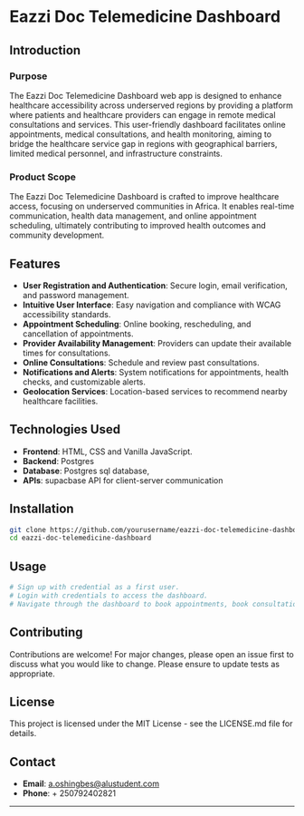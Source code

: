 

# Eazzi Doc Telemedicine Dashboard

## Introduction

### Purpose
The Eazzi Doc Telemedicine Dashboard web app is designed to enhance healthcare accessibility across underserved regions by providing a platform where patients and healthcare providers can engage in remote medical consultations and services. This user-friendly dashboard facilitates online appointments, medical consultations, and health monitoring, aiming to bridge the healthcare service gap in regions with geographical barriers, limited medical personnel, and infrastructure constraints.

### Product Scope
The Eazzi Doc Telemedicine Dashboard is crafted to improve healthcare access, focusing on underserved communities in Africa. It enables real-time communication, health data management, and online appointment scheduling, ultimately contributing to improved health outcomes and community development.

## Features
- **User Registration and Authentication**: Secure login, email verification, and password management.
- **Intuitive User Interface**: Easy navigation and compliance with WCAG accessibility standards.
- **Appointment Scheduling**: Online booking, rescheduling, and cancellation of appointments.
- **Provider Availability Management**: Providers can update their available times for consultations.
- **Online Consultations**: Schedule and review past consultations.
- **Notifications and Alerts**: System notifications for appointments, health checks, and customizable alerts.
- **Geolocation Services**: Location-based services to recommend nearby healthcare facilities.

## Technologies Used
- **Frontend**: HTML, CSS and Vanilla JavaScript.
- **Backend**: Postgres
- **Database**: Postgres sql database,
- **APIs**: supacbase API for client-server communication

## Installation
```bash
git clone https://github.com/yourusername/eazzi-doc-telemedicine-dashboard.git
cd eazzi-doc-telemedicine-dashboard
```

## Usage
```bash
# Sign up with credential as a first user.
# Login with credentials to access the dashboard.
# Navigate through the dashboard to book appointments, book consultation, view health stats, or locate hospitals.
```

## Contributing
Contributions are welcome! For major changes, please open an issue first to discuss what you would like to change. Please ensure to update tests as appropriate.

## License
This project is licensed under the MIT License - see the LICENSE.md file for details.

## Contact
- **Email**: a.oshingbes@alustudent.com
- **Phone**: + 250792402821

---


